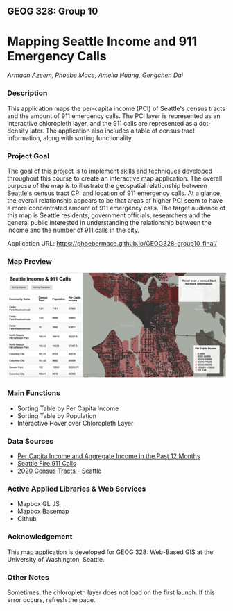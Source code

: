 ## GEOG 328: Group 10
# Mapping Seattle Income and 911 Emergency Calls
*Armaan Azeem, Phoebe Mace, Amelia Huang, Gengchen Dai*

### Description
This application maps the per-capita income (PCI) of Seattle's census tracts and the amount of 911 emergency calls. The PCI layer is represented as an interactive chloropleth layer, and the 911 calls are represented as a dot-density later. The application also includes a table of census tract information, along with sorting functionality.

### Project Goal
The goal of this project is to implement skills and techniques developed throughout this course to create an interactive map application. The overall purpose of the map is to illustrate the geospatial relationship between Seattle's census tract CPI and location of 911 emergency calls. At a glance, the overall relationship appears to be that areas of higher PCI seem to have a more concentrated amount of 911 emergency calls. The target audience of this map is Seattle residents, government officials, researchers and the general public interested in understanding the relationship between the income and the number of 911 calls in the city.

Application URL: https://phoebermace.github.io/GEOG328-group10_final/

### Map Preview
![map_preview](img/updatedpreview.png)

### Main Functions
- Sorting Table by Per Capita Income
- Sorting Table by Population
- Interactive Hover over Chloropleth Layer

### Data Sources
- [Per Capita Income and Aggregate Income in the Past 12 Months](https://data-seattlecitygis.opendata.arcgis.com/datasets/SeattleCityGIS::per-capita-income-and-aggregate-income-in-the-past-12-months-in-inflation-adjusted-dollars/explore) 
- [Seattle Fire 911 Calls](https://data.seattle.gov/Public-Safety/Seattle-Real-Time-Fire-911-Calls/kzjm-xkqj) 
- [2020 Census Tracts - Seattle](https://data.seattle.gov/dataset/2020-Census-Tracts-Seattle/yf4x-8yiw/data) 

### Active Applied Libraries & Web Services
- Mapbox GL JS
- Mapbox Basemap
- Github 

### Acknowledgement
This map application is developed for GEOG 328: Web-Based GIS at the University of Washington, Seattle.

### Other Notes
Sometimes, the chloropleth layer does not load on the first launch. If this error occurs, refresh the page.